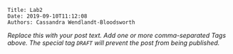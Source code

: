     Title: Lab2
    Date: 2019-09-10T11:12:08
    Authors: Cassandra Wendlandt-Bloodsworth

_Replace this with your post text. Add one or more comma-separated
Tags above. The special tag `DRAFT` will prevent the post from being
published._

<!-- more -->

